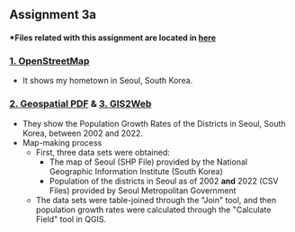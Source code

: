 ## Assignment 3a

#### *Files related with this assignment are located in <a href="[assign3a/assign3.pdf](https://github.com/son1101/LA558_Son/tree/main/assignments/assign3a)" target="_blank">here</a> 

### [1. OpenStreetMap](https://son1101.github.io/LA558_Son/assignments/assign3a/assign3a.html) 
- It shows my hometown in Seoul, South Korea.

### <a href="assign3a/assign3.pdf" target="_blank">2. Geospatial PDF</a> & [3. GIS2Web](https://son1101.github.io/LA558_Son/assignments/assign3a/qgis2web_Assign3a/index.html) 
- They show the Population Growth Rates of the Districts in Seoul, South Korea, between 2002 and 2022.
- Map-making process
  - First, three data sets were obtained:
    - The map of Seoul (SHP File) provided by the National Geographic Information Institute (South Korea)
    - Population of the districts in Seoul as of 2002 **and** 2022 (CSV Files) provided by Seoul Metropolitan Government
  - The data sets were table-joined through the "Join" tool, and then population growth rates were calculated through the "Calculate Field" tool in QGIS. 
 
 
